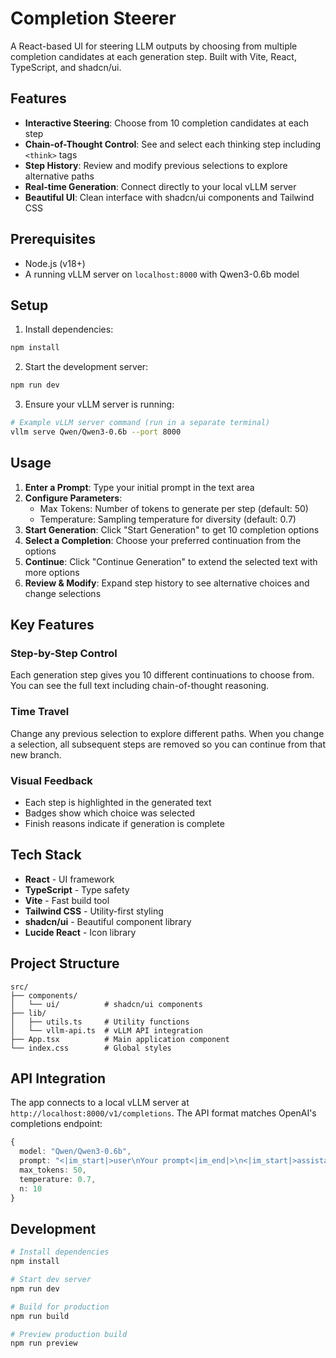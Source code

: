 # Completion Steerer

A React-based UI for steering LLM outputs by choosing from multiple completion candidates at each generation step. Built with Vite, React, TypeScript, and shadcn/ui.

## Features

- **Interactive Steering**: Choose from 10 completion candidates at each step
- **Chain-of-Thought Control**: See and select each thinking step including `<think>` tags
- **Step History**: Review and modify previous selections to explore alternative paths
- **Real-time Generation**: Connect directly to your local vLLM server
- **Beautiful UI**: Clean interface with shadcn/ui components and Tailwind CSS

## Prerequisites

- Node.js (v18+)
- A running vLLM server on `localhost:8000` with Qwen3-0.6b model

## Setup

1. Install dependencies:
```bash
npm install
```

2. Start the development server:
```bash
npm run dev
```

3. Ensure your vLLM server is running:
```bash
# Example vLLM server command (run in a separate terminal)
vllm serve Qwen/Qwen3-0.6b --port 8000
```

## Usage

1. **Enter a Prompt**: Type your initial prompt in the text area
2. **Configure Parameters**:
   - Max Tokens: Number of tokens to generate per step (default: 50)
   - Temperature: Sampling temperature for diversity (default: 0.7)
3. **Start Generation**: Click "Start Generation" to get 10 completion options
4. **Select a Completion**: Choose your preferred continuation from the options
5. **Continue**: Click "Continue Generation" to extend the selected text with more options
6. **Review & Modify**: Expand step history to see alternative choices and change selections

## Key Features

### Step-by-Step Control
Each generation step gives you 10 different continuations to choose from. You can see the full text including chain-of-thought reasoning.

### Time Travel
Change any previous selection to explore different paths. When you change a selection, all subsequent steps are removed so you can continue from that new branch.

### Visual Feedback
- Each step is highlighted in the generated text
- Badges show which choice was selected
- Finish reasons indicate if generation is complete

## Tech Stack

- **React** - UI framework
- **TypeScript** - Type safety
- **Vite** - Fast build tool
- **Tailwind CSS** - Utility-first styling
- **shadcn/ui** - Beautiful component library
- **Lucide React** - Icon library

## Project Structure

```
src/
├── components/
│   └── ui/          # shadcn/ui components
├── lib/
│   ├── utils.ts     # Utility functions
│   └── vllm-api.ts  # vLLM API integration
├── App.tsx          # Main application component
└── index.css        # Global styles
```

## API Integration

The app connects to a local vLLM server at `http://localhost:8000/v1/completions`. The API format matches OpenAI's completions endpoint:

```typescript
{
  model: "Qwen/Qwen3-0.6b",
  prompt: "<|im_start|>user\nYour prompt<|im_end|>\n<|im_start|>assistant\n",
  max_tokens: 50,
  temperature: 0.7,
  n: 10
}
```

## Development

```bash
# Install dependencies
npm install

# Start dev server
npm run dev

# Build for production
npm run build

# Preview production build
npm run preview
```
